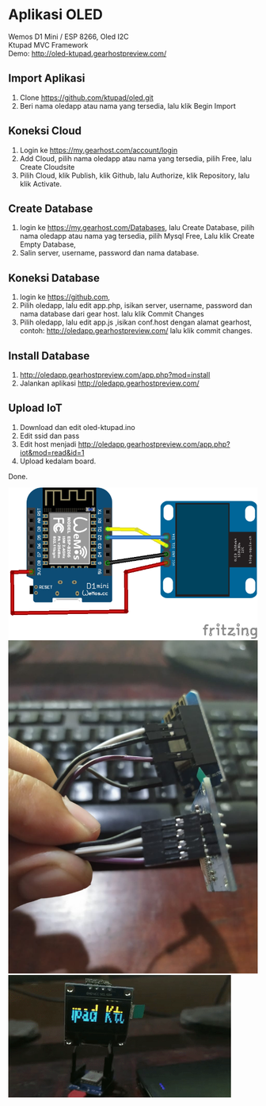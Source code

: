 
# Aplikasi OLED
Wemos D1 Mini / ESP 8266, Oled I2C  
Ktupad MVC Framework  
Demo: http://oled-ktupad.gearhostpreview.com/  


## Import Aplikasi
1. Clone https://github.com/ktupad/oled.git
2. Beri nama oledapp atau nama yang tersedia, lalu klik Begin Import

## Koneksi Cloud
1. Login ke https://my.gearhost.com/account/login
2. Add Cloud, pilih nama oledapp atau nama yang tersedia, pilih Free, lalu Create Cloudsite
3. Pilih Cloud, klik Publish, klik Github, lalu Authorize, klik Repository, lalu klik Activate.

## Create Database
1. login ke https://my.gearhost.com/Databases, lalu Create Database,
pilih nama oledapp atau nama yag tersedia,
pilih Mysql Free, Lalu klik Create Empty Database,
2. Salin server, username, password dan nama database.

## Koneksi Database
1. login ke https://github.com,
2. Pilih oledapp, lalu edit app.php, isikan server, username, password dan nama database dari gear host.
lalu klik Commit Changes
3. Pilih oledapp, lalu edit app.js ,isikan conf.host dengan alamat gearhost,
contoh: http://oledapp.gearhostpreview.com/
lalu klik commit changes.

## Install Database
1. http://oledapp.gearhostpreview.com/app.php?mod=install
2. Jalankan aplikasi http://oledapp.gearhostpreview.com/

## Upload IoT
1. Download dan edit oled-ktupad.ino
2. Edit ssid dan pass
3. Edit host menjadi http://oledapp.gearhostpreview.com/app.php?iot&mod=read&id=1
4. Upload kedalam board.

Done.  


![Ktupad oled App](oled-1.png)  
![Ktupad oled App](oled-1.jpeg)  
![Ktupad oled App](oled.gif)
